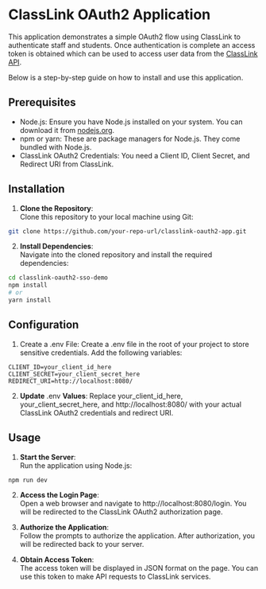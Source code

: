 # ClassLink OAuth2 Application

This application demonstrates a simple OAuth2 flow using ClassLink to authenticate staff and students.  Once authentication is complete an access token is obtained which can be used to access user data from the [ClassLink API](https://help.classlink.com/s/article/pp-access-user-data#oauth2).

Below is a step-by-step guide on how to install and use this application.

## Prerequisites

- Node.js: Ensure you have Node.js installed on your system. You can download it from [nodejs.org](nodejs.org).
- npm or yarn: These are package managers for Node.js. They come bundled with Node.js.
- ClassLink OAuth2 Credentials: You need a Client ID, Client Secret, and Redirect URI from ClassLink.

## Installation

1) **Clone the Repository**: \
    Clone this repository to your local machine using Git:

``` bash
git clone https://github.com/your-repo-url/classlink-oauth2-app.git
```

2) **Install Dependencies**: \
Navigate into the cloned repository and install the required dependencies:

``` bash
cd classlink-oauth2-sso-demo
npm install
# or
yarn install
```

## Configuration

1) Create a .env File:
Create a .env file in the root of your project to store sensitive credentials. Add the following variables:

``` text
CLIENT_ID=your_client_id_here
CLIENT_SECRET=your_client_secret_here
REDIRECT_URI=http://localhost:8080/
```

2) **Update** .env **Values**:
Replace your_client_id_here, your_client_secret_here, and http://localhost:8080/ with your actual ClassLink OAuth2 credentials and redirect URI.

## Usage

1) **Start the Server**: \
    Run the application using Node.js:

```bash
npm run dev
```

2) **Access the Login Page**: \
    Open a web browser and navigate to http://localhost:8080/login. You will be redirected to the ClassLink OAuth2 authorization page.

3) **Authorize the Application**: \
    Follow the prompts to authorize the application. After authorization, you will be redirected back to your server.

4) **Obtain Access Token**: \
    The access token will be displayed in JSON format on the page. You can use this token to make API requests to ClassLink services.